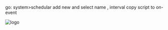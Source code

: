 go:
system>schedular
add new
and select name , interval 
copy script to on-event 

![logo](https://github.com/NASSER-ALQUHAIF/scripts_mikrotik/assets/143436213/55db3702-2935-4b47-b07f-d813fb54bc9f)
